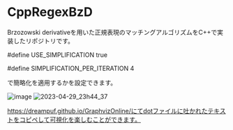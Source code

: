 # CppRegexBzD

Brzozowski derivativeを用いた正規表現のマッチングアルゴリズムをC++で実装したリポジトリです。



#define USE_SIMPLIFICATION true

#define SIMPLIFICATION_PER_ITERATION 4

で簡略化を適用するかを設定できます。

![image](https://user-images.githubusercontent.com/46624038/235308722-3ba2b734-76c3-416e-9a50-ed5408ed264d.png)
![2023-04-29_23h44_37](https://user-images.githubusercontent.com/46624038/235308749-4bf8517b-c2c8-4447-abc5-c7978651a81b.png)

https://dreampuf.github.io/GraphvizOnline/にてdotファイルに吐かれたテキストをコピペして可視化を楽しむことができます。
